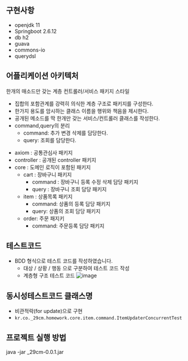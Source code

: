 ## 구현사항 
 - openjdk 11
 - Springboot 2.6.12
 - db h2
 - guava
 - commons-io
 - querydsl

## 어플리케이션 아키텍처 
한개의 매소드만 갖는 계층 컨트롤러/서비스 패키지 스타일
* 집합의 포함관계를 강력히 의식한 계층 구조로 패키지를 구성한다.
* 한가지 용도를 암시하는 클래스 이름을 행위와 책음을 제시한다.
* 공개된 메소드를 딱 한개만 갖는 서비스/컨트롤러 클래스를 작성한다.
* command,query의 분리
  * command: 추가 변경 삭제를 담당한다.
  * query: 조회를 담당한다.
  
 - axiom : 공통관심사 패키지
 - controller : 공개된 controller 패키지
 - core : 도메인 로직이 포함된 패키지 
   - cart : 장바구니 패키지
     - command : 장바구니 등록 수정 삭제 담당 패키지
     - query : 장바구니 조회 담당 패키지
   - item : 상품목록 패키지
     - command: 상품의 등록 담당 패키지
     - query: 상품의 조회 담당 패키지
   - order: 주문 패지키
     - command: 주문등록 담당 패키지

## 테스트코드
* BDD 형식으로 테스트 코드를 작성하였습니다.
  * 대상 / 상황 / 행동 으로 구분하여 테스트 코드 작성 
  * 계층형 구조 테스트 코드 
  ![image](https://user-images.githubusercontent.com/310264/197374898-c1a5a52c-a2ff-4f77-bc5f-ede63321656f.png)

## 동시성테스트코드 클래스명
 - 비관적락(for update)으로 구현
 - `kr.co._29cm.homework.core.item.command.ItemUpdaterConcurrentTest`

## 프로젝트 실행 방법 
java -jar _29cm-0.0.1.jar
